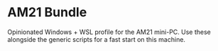 # AM21 Bundle

Opinionated Windows + WSL profile for the AM21 mini-PC. Use these alongside the
generic scripts for a fast start on this machine.
